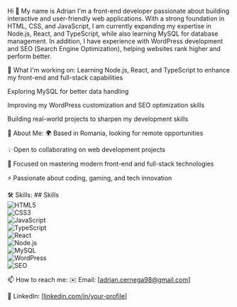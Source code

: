 Hi 👋 My name is Adrian
I'm a front-end developer passionate about building interactive and user-friendly web applications. With a strong foundation in HTML, CSS, and JavaScript, I am currently expanding my expertise in Node.js, React, and TypeScript, while also learning MySQL for database management. In addition, I have experience with WordPress development and SEO (Search Engine Optimization), helping websites rank higher and perform better.

🚀 What I'm working on:
Learning Node.js, React, and TypeScript to enhance my front-end and full-stack capabilities

Exploring MySQL for better data handling

Improving my WordPress customization and SEO optimization skills

Building real-world projects to sharpen my development skills

📍 About Me:
🌍 Based in Romania, looking for remote opportunities

💡 Open to collaborating on web development projects

🎯 Focused on mastering modern front-end and full-stack technologies

⚡ Passionate about coding, gaming, and tech innovation

🛠️ Skills: ## Skills  
![HTML5](https://img.shields.io/badge/HTML5-E34F26?style=for-the-badge&logo=html5&logoColor=white)  
![CSS3](https://img.shields.io/badge/CSS3-1572B6?style=for-the-badge&logo=css3&logoColor=white)  
![JavaScript](https://img.shields.io/badge/JavaScript-F7DF1E?style=for-the-badge&logo=javascript&logoColor=black)  
![TypeScript](https://img.shields.io/badge/TypeScript-3178C6?style=for-the-badge&logo=typescript&logoColor=white)  
![React](https://img.shields.io/badge/React-20232A?style=for-the-badge&logo=react&logoColor=61DAFB)  
![Node.js](https://img.shields.io/badge/Node.js-43853D?style=for-the-badge&logo=node.js&logoColor=white)  
![MySQL](https://img.shields.io/badge/MySQL-4479A1?style=for-the-badge&logo=mysql&logoColor=white)  
![WordPress](https://img.shields.io/badge/WordPress-21759B?style=for-the-badge&logo=wordpress&logoColor=white)  
![SEO](https://img.shields.io/badge/SEO-4285F4?style=for-the-badge&logo=google&logoColor=white)  


📫 How to reach me:
✉️ Email: [adrian.cernega98@gmail.com]

💼 LinkedIn: [[linkedin.com/in/your-profile](https://www.linkedin.com/in/cernega-adrian/)]
